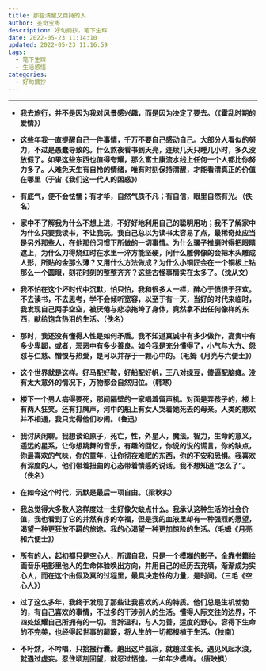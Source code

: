 ```yaml
---
title: 那些清醒又自持的人
author: 圣奇宝枣
description: 好句摘抄，笔下生辉
date: 2022-05-23 11:14:10
updated: 2022-05-23 11:16:59
tags:
  - 笔下生辉
  - 生活感悟
categories:
  - 好句摘抄
---
```


---

- **我去旅行，并不是因为我对风景感兴趣，而是因为决定了要去。（《霍乱时期的爱情》）**

- **这些年我一直提醒自己一件事情，千万不要自己感动自己。大部分人看似的努力，不过是愚蠢导致的。什么熬夜看书到天亮，连续几天只睡几小时，多久没放假了。如果这些东西也值得夸耀，那么富士康流水线上任何一个人都比你努力多了。人难免天生有自怜的情绪，唯有时刻保持清醒，才能看清真正的价值在哪里（于宙《我们这一代人的困惑》）**

- **有底气，便不会怯懦；有才华，自然气质不凡；有自信，眼里自然有光。（佚名）**

- **家中不了解我为什么不想上进，不好好地利用自己的聪明用功；我不了解家中为什么只要我读书，不让我玩。我自己总以为读书太容易了点，最稀奇处应当是另外那些人，在他那份习惯下所做的一切事情。为什么骡子推磨时得把眼睛遮上，为什么刀得烧红时在水里一淬方能坚硬，问什么雕佛像的会把木头雕成人形，所贴的金那么薄？又用什么方法做成？为什么小铜匠会在一个铜板上钻那么一个圆眼，刻花时刻的整整齐齐？这些古怪事情实在太多了。（沈从文）**

- **我不怕在这个坏时代中沉默，怕只怕，我和很多人一样，醉心于愤恨于狂欢。不去读书，不去思考，学不会倾听宽容，以至于有一天，当好的时代来临时，我发现自己两手空空，被厌倦与悲凉拖垮了身体，竟然拿不出任何像样的东西，献给饱含热泪的生活。（佚名）**

- **那时，我还没有懂得人性是如何矛盾。我不知道真诚中有多少做作，高贵中有多少卑鄙，或者，邪恶中有多少善良。如今我是充分懂得了，小气与大方、怨怼与仁慈、憎恨与热爱，是可以并存于一颗心中的。（毛姆《月亮与六便士》）**

- **这个世界就是这样。好马配好鞍，好船配好帆，王八对绿豆，傻逼配脑瘫。没有太大意外的情况下，万物都会自然归位。（韩寒）**

- **楼下一个男人病得要死，那间隔壁的一家唱着留声机。对面是弄孩子的，楼上有两人狂笑。还有打牌声，河中的船上有女人哭着她死去的母亲。人类的悲欢并不相通，我只觉得他们吵闹。（鲁迅）**

- **我讨厌闲聊。我想谈论原子，死亡，性，外星人，魔法。智力，生命的意义，遥远的星系，让你想跳舞的音乐，有趣的回忆，你说的说的谎言，你的缺点，你最喜欢的气味，你的童年，让你彻夜难眠的东西，你的不安和恐惧。我喜欢有深度的人，他们带着扭曲的心态带着情感的说话。我不想知道“怎么了”。（佚名）**

- **在如今这个时代，沉默是最后一项自由。（梁秋实）**

- **我总觉得大多数人这样度过一生好像欠缺点什么。我承认这种生活的社会价值，我也看到了它的井然有序的幸福，但是我的血液里却有一种强烈的愿望，渴望一种更狂放不羁的旅途。我的心渴望一种更加惊险的生活。（毛姆《月亮和六便士》）**

- **所有的人，起初都只是空心人，所谓自我，只是一个模糊的影子，全靠书籍绘画音乐电影里他人的生命体验唤出方向，并用自己的经历去充填，渐渐成为实心人，而在这个由假及真的过程里，最具决定性的力量，是时间。（三毛《空心人》）**

- **过了这么多年，我终于发现了那些让我喜欢的人的特质。他们总是生机勃勃的，有自己喜欢的事情，不过多的干涉别人的生活。懂得人际交往的边界，不四处炫耀自己所拥有的一切。言辞温和，与人为善，适度的野心。容得下生命的不完美，也经得起世事的颠簸，将人生的一切都根植于生活。（扶南）**

- **不吁然，不吟唱，只拾掇行囊。趟出这片孤寂，就趟过生长。遇见风起水浪，就遇过虚妄。忍住顷刻回望，就忍过恓惶。一如年少模样。（唐映枫）**
